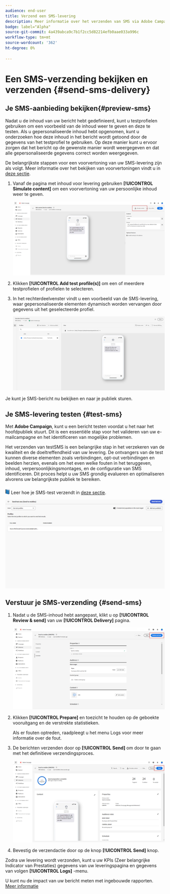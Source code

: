```yaml
---
audience: end-user
title: Verzend een SMS-levering
description: Meer informatie over het verzenden van SMS via Adobe Campaign Web
badge: label="Alpha"
source-git-commit: 4a439abca9c7b1f2cc5d82214efb0aae033a996c
workflow-type: tm+mt
source-wordcount: '362'
ht-degree: 0%

---
```


# Een SMS-verzending bekijken en verzenden {#send-sms-delivery}

## Je SMS-aanbieding bekijken{#preview-sms}

Nadat u de inhoud van uw bericht hebt gedefinieerd, kunt u testprofielen gebruiken om een voorbeeld van de inhoud weer te geven en deze te testen. Als u gepersonaliseerde inhoud hebt opgenomen, kunt u onderzoeken hoe deze inhoud in het bericht wordt getoond door de gegevens van het testprofiel te gebruiken. Op deze manier kunt u ervoor zorgen dat het bericht op de gewenste manier wordt weergegeven en dat alle gepersonaliseerde gegevens correct worden weergegeven.

De belangrijkste stappen voor een voorvertoning van uw SMS-levering zijn als volgt. Meer informatie over het bekijken van voorvertoningen vindt u in [deze sectie](../preview-test/preview-content.md).

1. Vanaf de pagina met inhoud voor levering gebruiken **[!UICONTROL Simulate content]** om een voorvertoning van uw persoonlijke inhoud weer te geven.

   ![](assets/sms_send_1.png)

1. Klikken **[!UICONTROL Add test profile(s)]** om een of meerdere testprofielen of profielen te selecteren.

   <!--
    Once your test profiles are selected, click **[!UICONTROL Select]**.
    ![](assets/sms_send_2.png)
    -->

1. In het rechterdeelvenster vindt u een voorbeeld van de SMS-levering, waar gepersonaliseerde elementen dynamisch worden vervangen door gegevens uit het geselecteerde profiel.

   ![](assets/sms_send_3.png)

Je kunt je SMS-bericht nu bekijken en naar je publiek sturen.

## Je SMS-levering testen {#test-sms}

Met **Adobe Campaign**, kunt u een bericht testen voordat u het naar het hoofdpubliek stuurt. Dit is een essentiële stap voor het valideren van uw e-mailcampagne en het identificeren van mogelijke problemen.

Het verzenden van testSMS is een belangrijke stap in het verzekeren van de kwaliteit en de doeltreffendheid van uw levering. De ontvangers van de test kunnen diverse elementen zoals verbindingen, opt-out verbindingen en beelden herzien, evenals om het even welke fouten in het teruggeven, inhoud, verpersoonlijkingsmontages, en de configuratie van SMS identificeren. Dit proces helpt u uw SMS grondig evalueren en optimaliseren alvorens uw belangrijkste publiek te bereiken.

![](../assets/do-not-localize/book.png) Leer hoe je SMS-test verzendt in [deze sectie](../preview-test/test-deliveries.md).

![](assets/sms_send_6.png)

## Verstuur je SMS-verzending {#send-sms}

1. Nadat u de SMS-inhoud hebt aangepast, klikt u op **[!UICONTROL Review & send]** van uw **[!UICONTROL Delivery]** pagina.

   ![](assets/sms_send_4.png)

1. Klikken **[!UICONTROL Prepare]** en toezicht te houden op de geboekte vooruitgang en de verstrekte statistieken.

   Als er fouten optreden, raadpleegt u het menu Logs voor meer informatie over de fout.

1. De berichten verzenden door op **[!UICONTROL Send]** om door te gaan met het definitieve verzendingsproces.

   ![](assets/sms_send_5.png)

1. Bevestig de verzendactie door op de knop **[!UICONTROL Send]** knop.

Zodra uw levering wordt verzonden, kunt u uw KPIs (Zeer belangrijke Indicator van Prestaties) gegevens van uw leveringspagina en gegevens van volgen **[!UICONTROL Logs]** -menu.

U kunt nu de impact van uw bericht meten met ingebouwde rapporten. [Meer informatie](../reporting/sms-report.md)




